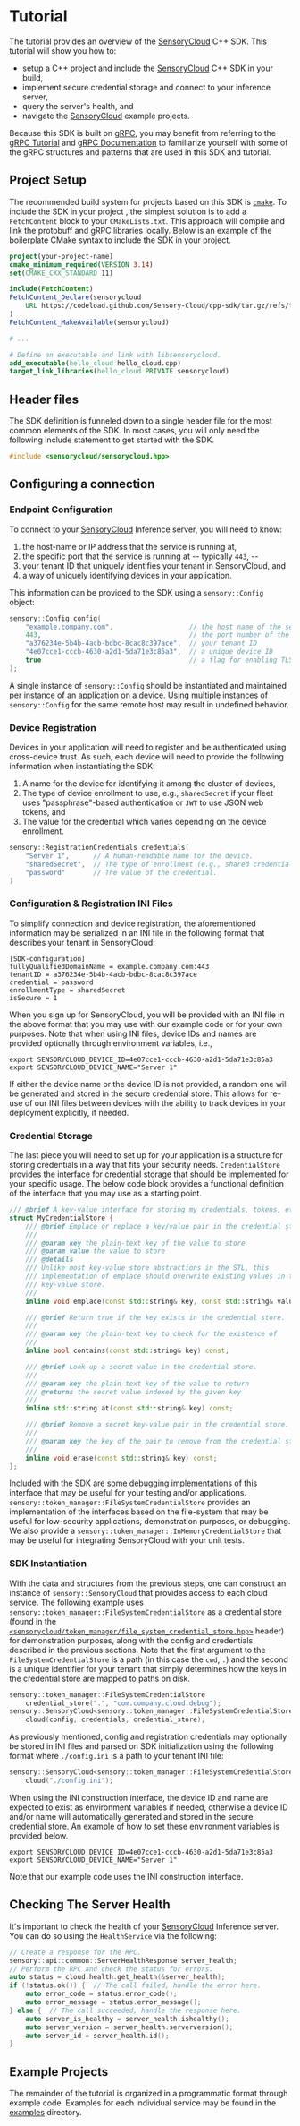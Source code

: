 # Tutorial

The tutorial provides an overview of the [SensoryCloud][sensory-cloud] C++ SDK.
This tutorial will show you how to:

-   setup a C++ project and include the [SensoryCloud][sensory-cloud] C++ SDK
    in your build,
-   implement secure credential storage and connect to your inference server,
-   query the server's health, and
-   navigate the [SensoryCloud][sensory-cloud] example projects.

Because this SDK is built on [gRPC][gRPC], you may benefit from referring to
the [gRPC Tutorial][gRPC Tutorial] and [gRPC Documentation][gRPC Documentation]
to familiarize yourself with some of the gRPC structures and patterns that are
used in this SDK and tutorial.

## Project Setup

The recommended build system for projects based on this SDK is
[`cmake`](https://cmake.org/). To include the SDK in your project , the
simplest solution is to add a `FetchContent` block to your `CMakeLists.txt`.
This approach will compile and link the protobuff and gRPC libraries locally.
Below is an example of the boilerplate CMake syntax to include the SDK in your
project.

```cmake
project(your-project-name)
cmake_minimum_required(VERSION 3.14)
set(CMAKE_CXX_STANDARD 11)

include(FetchContent)
FetchContent_Declare(sensorycloud
    URL https://codeload.github.com/Sensory-Cloud/cpp-sdk/tar.gz/refs/tags/v1.0.5
)
FetchContent_MakeAvailable(sensorycloud)

# ...

# Define an executable and link with libsensorycloud.
add_executable(hello_cloud hello_cloud.cpp)
target_link_libraries(hello_cloud PRIVATE sensorycloud)
```

## Header files

The SDK definition is funneled down to a single header file for the most
common elements of the SDK. In most cases, you will only need the following
include statement to get started with the SDK.

```c++
#include <sensorycloud/sensorycloud.hpp>
```

## Configuring a connection

### Endpoint Configuration

To connect to your [SensoryCloud][sensory-cloud] Inference server, you will
need to know:

1.  the host-name or IP address that the service is running at,
2.  the specific port that the service is running at -- typically `443`, --
3.  your tenant ID that uniquely identifies your tenant in SensoryCloud, and
4.  a way of uniquely identifying devices in your application.

This information can be provided to the SDK using a `sensory::Config` object:

```c++
sensory::Config config(
    "example.company.com",                   // the host name of the server
    443,                                     // the port number of the service
    "a376234e-5b4b-4acb-bdbc-8cac8c397ace",  // your tenant ID
    "4e07cce1-cccb-4630-a2d1-5da71e3c85a3",  // a unique device ID
    true                                     // a flag for enabling TLS
);
```

A single instance of `sensory::Config` should be instantiated and maintained
per instance of an application on a device. Using multiple instances of
`sensory::Config` for the same remote host may result in undefined behavior.

### Device Registration

Devices in your application will need to register and be authenticated using
cross-device trust. As such, each device will need to provide the following
information when instantiating the SDK:

1.  A name for the device for identifying it among the cluster of devices,
1.  The type of device enrollment to use, e.g., `sharedSecret` if your fleet
    uses "passphrase"-based authentication or `JWT` to use JSON web tokens, and
1.  The value for the credential which varies depending on the device
    enrollment.

```c++
sensory::RegistrationCredentials credentials(
    "Server 1",      // A human-readable name for the device.
    "sharedSecret",  // The type of enrollment (e.g., shared credential or JWT).
    "password"       // The value of the credential.
)
```

### Configuration & Registration INI Files

To simplify connection and device registration, the aforementioned information
may be serialized in an INI file in the following format that describes your
tenant in SensoryCloud:

```
[SDK-configuration]
fullyQualifiedDomainName = example.company.com:443
tenantID = a376234e-5b4b-4acb-bdbc-8cac8c397ace
credential = password
enrollmentType = sharedSecret
isSecure = 1
```

When you sign up for SensoryCloud, you will be provided with an INI file in
the above format that you may use with our example code or for your own
purposes. Note that when using INI files, device IDs and names are provided
optionally through environment variables, i.e.,

```shell
export SENSORYCLOUD_DEVICE_ID=4e07cce1-cccb-4630-a2d1-5da71e3c85a3
export SENSORYCLOUD_DEVICE_NAME="Server 1"
```

If either the device name or the device ID is not provided, a random one will
be generated and stored in the secure credential store. This allows for re-use
of our INI files between devices with the ability to track devices in your
deployment explicitly, if needed.

### Credential Storage

The last piece you will need to set up for your application is a structure for
storing credentials in a way that fits your security needs. `CredentialStore`
provides the interface for credential storage that should be implemented for
your specific usage. The below code block provides a functional definition of
the interface that you may use as a starting point.

```c++
/// @brief A key-value interface for storing my credentials, tokens, etc.
struct MyCredentialStore {
    /// @brief Emplace or replace a key/value pair in the credential store.
    ///
    /// @param key the plain-text key of the value to store
    /// @param value the value to store
    /// @details
    /// Unlike most key-value store abstractions in the STL, this
    /// implementation of emplace should overwrite existing values in the
    /// key-value store.
    ///
    inline void emplace(const std::string& key, const std::string& value) const;

    /// @brief Return true if the key exists in the credential store.
    ///
    /// @param key the plain-text key to check for the existence of
    ///
    inline bool contains(const std::string& key) const;

    /// @brief Look-up a secret value in the credential store.
    ///
    /// @param key the plain-text key of the value to return
    /// @returns the secret value indexed by the given key
    ///
    inline std::string at(const std::string& key) const;

    /// @brief Remove a secret key-value pair in the credential store.
    ///
    /// @param key the key of the pair to remove from the credential store
    ///
    inline void erase(const std::string& key) const;
};
```

Included with the SDK are some debugging implementations of this interface that
may be useful for your testing and/or applications.
`sensory::token_manager::FileSystemCredentialStore` provides an implementation
of the interfaces based on the file-system that may be useful for low-security
applications, demonstration purposes, or debugging. We also provide a
`sensory::token_manager::InMemoryCredentialStore` that may be useful for
integrating SensoryCloud with your unit tests.

<!--
Also included with the SDK are reference implementations for certain
platform-specific secure credential persistence tools, including:

-   MacOS (through [Keychain Services][Keychain-Services]),
-   Windows (through [Credential Locker][Credential-Locker]), and
-   Linux (through [Libsecret][Libsecret]).

[Keychain-Services]: https://developer.apple.com/documentation/security/keychain_services
[Credential-Locker]: https://docs.microsoft.com/en-us/windows/uwp/security/credential-locker
[Libsecret]: https://wiki.gnome.org/Projects/Libsecret
-->

<!--
### SecureCredentialStore _(Experimental feature)_

To optionally compile an operating system specific `SecureCredentialStore`
using system libraries, execute:

```shell
cmake -DSENSORY_CLOUD_BUILD_SECURE_CREDENTIAL_STORE=ON <source directory>
```

The table below provides information about the implementations of
`SecureCredentialStore` that are provided. Please refer to
[md/tutorial.md](md/tutorial.md) for more information about the
`SecureCredentialStore` object.

| Operating System  | Secure Secret Library                  |
|:------------------|:---------------------------------------|
| Linux             | [Libsecret][Libsecret]                 |
| Mac OS            | [Keychain Services][Keychain-Services] |
| Windows           | [Credential Locker][Credential-Locker] |

[Keychain-Services]: https://developer.apple.com/documentation/security/keychain_services
[Credential-Locker]: https://docs.microsoft.com/en-us/windows/uwp/security/credential-locker
[Libsecret]: https://wiki.gnome.org/Projects/Libsecret
-->

### SDK Instantiation

With the data and structures from the previous steps, one can construct an
instance of `sensory::SensoryCloud` that provides access to each cloud service.
The following example uses `sensory::token_manager::FileSystemCredentialStore`
as a credential store (found in the
[`<sensorycloud/token_manager/file_system_credential_store.hpp>`](include/sensorycloud/token_manager/file_system_credential_store.hpp)
header) for demonstration purposes, along with the config and credentials
described in the previous sections. Note that the first argument to the
`FileSystemCredentialStore` is a path (in this case the `cwd`, `.`) and the
second is a unique identifier for your tenant that simply determines how the
keys in the credential store are mapped to paths on disk.

```c++
sensory::token_manager::FileSystemCredentialStore
    credential_store(".", "com.company.cloud.debug");
sensory::SensoryCloud<sensory::token_manager::FileSystemCredentialStore>
    cloud(config, credentials, credential_store);
```

As previously mentioned, config and registration credentials may optionally be
stored in INI files and parsed on SDK initialization using the following
format where `./config.ini` is a path to your tenant INI file:

```c++
sensory::SensoryCloud<sensory::token_manager::FileSystemCredentialStore>
    cloud("./config.ini");
```

When using the INI construction interface, the device ID and name are expected
to exist as environment variables if needed, otherwise a device ID and/or name
will automatically generated and stored in the secure credential store. An
example of how to set these environment variables is provided below.

```shell
export SENSORYCLOUD_DEVICE_ID=4e07cce1-cccb-4630-a2d1-5da71e3c85a3
export SENSORYCLOUD_DEVICE_NAME="Server 1"
```

Note that our example code uses the INI construction interface.

## Checking The Server Health

It's important to check the health of your [SensoryCloud][sensory-cloud]
Inference server. You can do so using the `HealthService` via the following:

```c++
// Create a response for the RPC.
sensory::api::common::ServerHealthResponse server_health;
// Perform the RPC and check the status for errors.
auto status = cloud.health.get_health(&server_health);
if (!status.ok()) {  // The call failed, handle the error here.
    auto error_code = status.error_code();
    auto error_message = status.error_message();
} else {  // The call succeeded, handle the response here.
    auto server_is_healthy = server_health.ishealthy();
    auto server_version = server_health.serverversion();
    auto server_id = server_health.id();
}
```

## Example Projects

The remainder of the tutorial is organized in a programmatic format through
example code. Examples for each individual service may be found in the
[examples](examples) directory.

<!-- URLs -->

[sensory-cloud]: https://sensorycloud.ai/
[gRPC]: https://www.grpc.io/
[gRPC Tutorial]: https://www.grpc.io/docs/languages/cpp/basics/
[gRPC Documentation]: https://grpc.github.io/grpc/cpp/annotated.html
